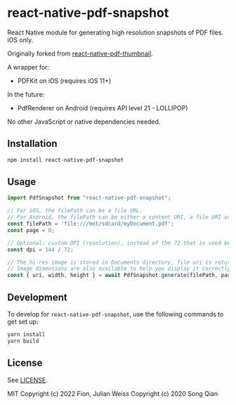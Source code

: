 # react-native-pdf-snapshot

React Native module for generating high resolution snapshots of PDF files. iOS only.

Originally forked from [react-native-pdf-thumbnail](https://github.com/songsterq/react-native-pdf-thumbnail).

A wrapper for:
- PDFKit on iOS (requires iOS 11+)

In the future:
- PdfRenderer on Android (requires API level 21 - LOLLIPOP)

No other JavaScript or native dependencies needed.

## Installation

```sh
npm install react-native-pdf-snapshot
```

## Usage

```js
import PdfSnapshot from "react-native-pdf-snapshot";

// For iOS, the filePath can be a file URL.
// For Android, the filePath can be either a content URI, a file URI or an absolute path.
const filePath = 'file:///mnt/sdcard/myDocument.pdf';
const page = 0;

// Optional: custom DPI (resolution), instead of the 72 that is used be default.
const dpi = 144 / 72;

// The hi-res image is stored in Documents directory, file uri is returned.
// Image dimensions are also available to help you display it correctly.
const { uri, width, height } = await PdfSnapshot.generate(filePath, page, dpi);

```

## Development

To develop for `react-native-pdf-snapshot`, use the following commands to get set up:

```sh
yarn install
yarn build
```

## License

See [LICENSE](LICENSE). 

MIT
Copyright (c) 2022 Fion, Julian Weiss
Copyright (c) 2020 Song Qian
